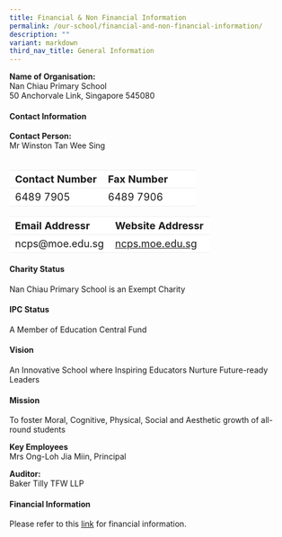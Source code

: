 ```yaml
---
title: Financial & Non Financial Information
permalink: /our-school/financial-and-non-financial-information/
description: ""
variant: markdown
third_nav_title: General Information
---
```

**Name of Organisation:**<br>Nan Chiau Primary School<br>
50 Anchorvale Link, Singapore 545080

#### Contact Information
**Contact Person:** <br>Mr Winston Tan Wee Sing<br><br>

<table border="0" style="font-size: 18px;box-sizing: inherit; border-collapse: collapse; border-spacing: 0px; max-width: 100%; width: 100%;"><tbody style="box-sizing: inherit;"><tr border="1" style="box-sizing: inherit; background: rgb(255, 255, 255);"><td border="0" style="border: 1px solid #eee;border-left:0px;border-right:0px;box-sizing: inherit; padding: 5px 10px; width: 50%;"><b>Contact Number</b></td><td border="0" style="border: 1px solid #eee;border-left:0px;border-right:0px;box-sizing: inherit; padding: 5px 10px; width: 70%;"><b>Fax Number</b></td></tr><tr style="box-sizing: inherit; background: rgb(255, 255, 255);"><td style="border: 1px solid #eee;border-left:0px;border-right:0px;box-sizing: inherit; padding: 5px 10px; width: 30%;">6489 7905</td><td style="border: 1px solid #eee;border-left:0px;border-right:0px;box-sizing: inherit; padding: 5px 10px; width: 70%;">6489 7906</td></tr></tbody></table> 

<table border="0" style="font-size: 18px;box-sizing: inherit; border-collapse: collapse; border-spacing: 0px; max-width: 100%; width: 100%;"><tbody style="box-sizing: inherit;"><tr border="1" style="box-sizing: inherit; background: rgb(255, 255, 255);"><td border="0" style="border: 1px solid #eee;border-left:0px;border-right:0px;box-sizing: inherit; padding: 5px 10px; width: 50%;"><b>Email Addressr</b></td><td border="0" style="border: 1px solid #eee;border-left:0px;border-right:0px;box-sizing: inherit; padding: 5px 10px; width: 70%;"><b>Website Addressr</b></td></tr><tr style="box-sizing: inherit; background: rgb(255, 255, 255);"><td style="border: 1px solid #eee;border-left:0px;border-right:0px;box-sizing: inherit; padding: 5px 10px; width: 30%;"> <a>ncps@moe.edu.sg</a></td><td style="border: 1px solid #eee;border-left:0px;border-right:0px;box-sizing: inherit; padding: 5px 10px; width: 70%;"> <a href="http://ncps.moe.edu.sg/">ncps.moe.edu.sg</a></td></tr></tbody></table> 






#### Charity Status
Nan Chiau Primary School is an Exempt Charity

#### IPC Status
A Member of Education Central Fund

#### Vision
An Innovative School where Inspiring Educators Nurture Future-ready Leaders

#### Mission
To foster Moral, Cognitive, Physical, Social and Aesthetic growth of all-round students

**Key Employees** <br>
Mrs Ong-Loh Jia Miin, Principal

**Auditor:** <br>Baker Tilly TFW LLP

#### **Financial Information**


Please refer to this&nbsp;[link](/files/Nan_Chiau_Primary_School.pdf)&nbsp;for financial information.